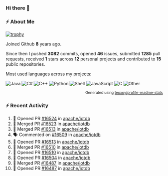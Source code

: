 ### Hi there 👋

### :zap: About Me

[![trophy](https://github-profile-trophy.vercel.app/?username=HTHou&theme=onedark)](https://github.com/ryo-ma/github-profile-trophy)
   
Joined Github **8** years ago.

Since then I pushed **3082** commits, opened **46** issues, submitted **1285** pull requests, received **1** stars across **12** personal projects and contributed to **15** public repositories.

Most used languages across my projects:

![Java](https://img.shields.io/static/v1?style=flat-square&label=%E2%A0%80&color=555&labelColor=%23b07219&message=Java%EF%B8%B188.7%25)
![C#](https://img.shields.io/static/v1?style=flat-square&label=%E2%A0%80&color=555&labelColor=%23178600&message=C%23%EF%B8%B13.8%25)
![C++](https://img.shields.io/static/v1?style=flat-square&label=%E2%A0%80&color=555&labelColor=%23f34b7d&message=C%2B%2B%EF%B8%B12.7%25)
![Python](https://img.shields.io/static/v1?style=flat-square&label=%E2%A0%80&color=555&labelColor=%233572A5&message=Python%EF%B8%B11.4%25)
![Shell](https://img.shields.io/static/v1?style=flat-square&label=%E2%A0%80&color=555&labelColor=%2389e051&message=Shell%EF%B8%B10.7%25)
![JavaScript](https://img.shields.io/static/v1?style=flat-square&label=%E2%A0%80&color=555&labelColor=%23f1e05a&message=JavaScript%EF%B8%B10.5%25)
![C](https://img.shields.io/static/v1?style=flat-square&label=%E2%A0%80&color=555&labelColor=%23555555&message=C%EF%B8%B10.4%25)
![Other](https://img.shields.io/static/v1?style=flat-square&label=%E2%A0%80&color=555&labelColor=%23ededed&message=Other%EF%B8%B11.5%25)

<p align="right"><sub>Generated using <a href="https://github.com/marketplace/actions/profile-readme-stats">teoxoy/profile-readme-stats</a></sub></p>


<!--![](https://github.com/HTHou/HTHou/blob/output/github-contribution-grid-snake.svg)-->

<!--![Haonan Hou's github stats](https://github-readme-stats.vercel.app/api?username=HTHou&count_private=true&show_icons=true&theme=onedark)-->

<!--![Haonan Hou's wakatime stats](https://github-readme-stats.vercel.app/api/wakatime?username=HTHou&layout=compact&theme=onedark)-->

<!--![Top Langs](https://github-readme-stats.vercel.app/api/top-langs/?username=HTHou&theme=onedark&layout=compact)-->

### :zap: Recent Activity
<!--START_SECTION:activity-->
1. 💪 Opened PR [#16524](https://github.com/apache/iotdb/pull/16524) in [apache/iotdb](https://github.com/apache/iotdb)
2. 🎉 Merged PR [#16523](https://github.com/apache/iotdb/pull/16523) in [apache/iotdb](https://github.com/apache/iotdb)
3. 🎉 Merged PR [#16513](https://github.com/apache/iotdb/pull/16513) in [apache/iotdb](https://github.com/apache/iotdb)
4. 🗣 Commented on [#16509](https://github.com/apache/iotdb/issues/16509#issuecomment-3344641834) in [apache/iotdb](https://github.com/apache/iotdb)
5. 💪 Opened PR [#16513](https://github.com/apache/iotdb/pull/16513) in [apache/iotdb](https://github.com/apache/iotdb)
6. 🎉 Merged PR [#16510](https://github.com/apache/iotdb/pull/16510) in [apache/iotdb](https://github.com/apache/iotdb)
7. 💪 Opened PR [#16510](https://github.com/apache/iotdb/pull/16510) in [apache/iotdb](https://github.com/apache/iotdb)
8. 💪 Opened PR [#16504](https://github.com/apache/iotdb/pull/16504) in [apache/iotdb](https://github.com/apache/iotdb)
9. 🎉 Merged PR [#16487](https://github.com/apache/iotdb/pull/16487) in [apache/iotdb](https://github.com/apache/iotdb)
10. 💪 Opened PR [#16487](https://github.com/apache/iotdb/pull/16487) in [apache/iotdb](https://github.com/apache/iotdb)
<!--END_SECTION:activity-->

<!--
**HTHou/HTHou** is a ✨ _special_ ✨ repository because its `README.md` (this file) appears on your GitHub profile.

Here are some ideas to get you started:

- 🔭 I’m currently working on ...
- 🌱 I’m currently learning ...
- 👯 I’m looking to collaborate on ...
- 🤔 I’m looking for help with ...
- 💬 Ask me about ...
- 📫 How to reach me: ...
- 😄 Pronouns: ...
- ⚡ Fun fact: ...
-->
